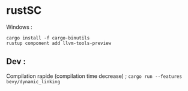 # rustSC


Windows :

```shell
cargo install -f cargo-binutils
rustup component add llvm-tools-preview
```

## Dev :

Compilation rapide (compilation time decrease) ;
`cargo run --features bevy/dynamic_linking`
